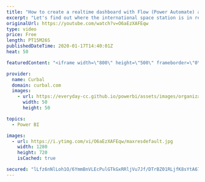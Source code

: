 ```yaml
---
title: "How to create a realtime dashboard with Flow (Power Automate) and Power BI"
excerpt: "Let's find out where the international space station is in real time using Power BI and Flow (or power automate).  Give it a go here: http://open-notify.org/Open-Notify-API/ISS-Location-Now  Here you can download all the pbix files: https://curbal.com/donwload-center\r \r SUBSCRIBE to learn more about"
originalUrl: https://youtube.com/watch?v=O6aEzXAFEqw
type: video
price: Free
length: PT15M26S
publishedDateTime: 2020-01-17T14:40:01Z
heat: 50

featuredContent: "<iframe width=\"800\" height=\"500\" frameborder=\"0\" src=\"https://www.youtube.com/embed/O6aEzXAFEqw\" allow=\"accelerometer; autoplay; encrypted-media; gyroscope; picture-in-picture\" allowfullscreen></iframe>"

provider:
  name: Curbal
  domain: curbal.com
  images:
    - url: https://everyday-cc.github.io/powerbi/assets/images/organizations/curbal.com-50x50.jpg
      width: 50
      height: 50

topics:
  - Power BI

images:
  - url: https://i.ytimg.com/vi/O6aEzXAFEqw/maxresdefault.jpg
    width: 1280
    height: 720
    isCached: true

secured: "lLfz6nNlLoh1O/6YmmBnVLEcPulGTkGxRRljVu7Jf/DTrBZ01RLjfK8sYtA67QeZoyOdA8yJlRmdSqNu6egDiy6vCNsCrbm7F4EYGATXNPthjqNNLmzcSHAuwzUtHDL/Jm0nZ/cx82Mn2mApnsnUwlzgEhpJw/ZUCh9K2beejYvYH2gE5uoYE9DwVavw3VaCrShCkbKJw2I0taNVHuvhw+U5vSXjkrRQspxbeW1siZcZ3FMeQ2bo0JtiZCXy0jacqUluRekBzE+S6ilFDAV4bGau/B9Nsfpx1Kqp3wjCs9Bt/zyNprAR1X3No2H8NjyjGq6JZ55rQqF8aRPPbfxPcCRQH7tKGPC00NemzLfd6iAhEUxd1EX3EuC1DKQ1x38Yb8rM17Re9E7JiP17qA0+xoLF04dGLiHro3kzq2BYgaA=;re7FWtH+pF3HCknejg70zg=="
---
```


